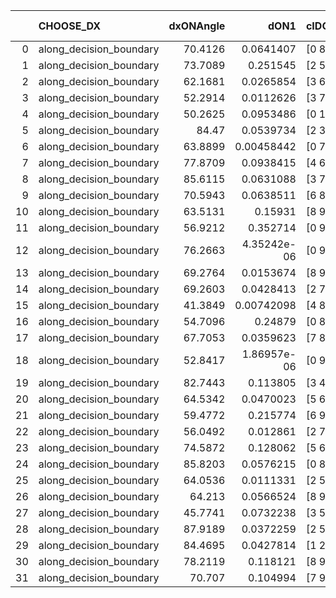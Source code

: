 |    | CHOOSE_DX               |   dxONAngle |        dON1 | cIDON1   |   dON_patch_1 |   nTON |         dON |   dxOFFAngle |       dOFF1 | cIDOFF1   |   dOFF_patch_1 |   nTOFF |        dOFF | SUCCESS   |   nExp |   dual_point_id |   subpoint_time_seconds |   total_execution_time |       logp |       dOFF/dON | Vote dOFF>dON   |
|---:|:------------------------|------------:|------------:|:---------|--------------:|-------:|------------:|-------------:|------------:|:----------|---------------:|--------:|------------:|:----------|-------:|----------------:|------------------------:|-----------------------:|-----------:|---------------:|:----------------|
|  0 | along_decision_boundary |     70.4126 | 0.0641407   | [0 8]    |   0.0641407   |      1 | 0.0641407   |      86.3782 | 0.149019    | [1 8]     |    0.149019    |       1 | 0.149019    | True      |      1 |               2 |                1.60661  |                3.78606 |  0         |     2.32331    | True            |
|  1 | along_decision_boundary |     73.7089 | 0.251545    | [2 5]    |   0.251545    |      1 | 0.251545    |      61.2506 | 0.0900204   | [2 5]     |    0.0900204   |       1 | 0.0900204   | False     |      2 |               4 |                3.96385  |                7.80418 | -0.5       |     0.35787    | False           |
|  2 | along_decision_boundary |     62.1681 | 0.0265854   | [3 6]    |   0.0265854   |      1 | 0.0265854   |      69.6712 | 0.00208744  | [3 6]     |    0.00208744  |       1 | 0.00208744  | False     |      3 |               7 |                0.72178  |               14.6867  | -0         |     0.0785184  | False           |
|  3 | along_decision_boundary |     52.2914 | 0.0112626   | [3 7]    |   0.0112626   |      1 | 0.0112626   |      65.4877 | 0.170979    | [3 7]     |    0.170979    |       1 | 0.170979    | True      |      4 |               9 |                2.44206  |               19.5173  | -0.166667  |    15.1811     | True            |
|  4 | along_decision_boundary |     50.2625 | 0.0953486   | [0 1]    |   0.0953486   |      1 | 0.0953486   |      59.7724 | 0.0384659   | [0 1]     |    0.0384659   |       1 | 0.0384659   | False     |      5 |              10 |                1.35763  |               20.8799  | -0         |     0.403424   | False           |
|  5 | along_decision_boundary |     84.47   | 0.0539734   | [2 3]    |   0.0539734   |      1 | 0.0539734   |      75.1538 | 0.403239    | [2 3]     |    0.403239    |       1 | 0.403239    | True      |      6 |              17 |                3.12003  |               32.79    | -0.1       |     7.47106    | True            |
|  6 | along_decision_boundary |     63.8899 | 0.00458442  | [0 7]    |   0.00458442  |      1 | 0.00458442  |      77.786  | 0.00965127  | [1 7]     |    0.00965127  |       1 | 0.00965127  | True      |      7 |              18 |                0.901537 |               33.6965  | -0         |     2.10523    | True            |
|  7 | along_decision_boundary |     77.8709 | 0.0938415   | [4 6]    |   0.0938415   |      1 | 0.0938415   |      79.4041 | 0.0785366   | [4 6]     |    0.0785366   |       1 | 0.0785366   | False     |      8 |              19 |                1.75851  |               35.459   | -0.0714286 |     0.836907   | False           |
|  8 | along_decision_boundary |     85.6115 | 0.0631088   | [3 7]    |   0.0631088   |      1 | 0.0631088   |      82.1641 | 0.260699    | [3 7]     |    0.260699    |       1 | 0.260699    | True      |      9 |              21 |                2.32909  |               39.5651  | -0         |     4.13094    | True            |
|  9 | along_decision_boundary |     70.5943 | 0.0638511   | [6 8]    |   0.0638511   |      1 | 0.0638511   |      72.1937 | 0.213924    | [6 8]     |    0.213924    |       1 | 0.213924    | True      |     10 |              24 |                1.60668  |               44.6189  | -0.0555556 |     3.35036    | True            |
| 10 | along_decision_boundary |     63.5131 | 0.15931     | [8 9]    |   0.15931     |      1 | 0.15931     |      68.3444 | 0.116718    | [8 9]     |    0.116718    |       1 | 0.116718    | False     |     11 |              26 |                1.63922  |               46.2937  | -0.2       |     0.732648   | False           |
| 11 | along_decision_boundary |     56.9212 | 0.352714    | [0 9]    |   0.352714    |      1 | 0.352714    |      56.2577 | 1.12085     | [1 9]     |    1.12085     |       1 | 1.12085     | True      |     12 |              27 |                5.97713  |               52.2749  | -0.0454545 |     3.17777    | True            |
| 12 | along_decision_boundary |     76.2663 | 4.35242e-06 | [0 9]    |   4.35242e-06 |      1 | 4.35242e-06 |      81.679  | 0.131984    | [1 9]     |    0.131984    |       1 | 0.131984    | True      |     13 |              28 |                0.9557   |               53.2356  | -0.166667  | 30324.3        | True            |
| 13 | along_decision_boundary |     69.2764 | 0.0153674   | [8 9]    |   0.0153674   |      1 | 0.0153674   |      72.8776 | 0.091028    | [8 9]     |    0.091028    |       1 | 0.091028    | True      |     14 |              29 |                1.26888  |               54.5094  | -0.346154  |     5.92345    | True            |
| 14 | along_decision_boundary |     69.2603 | 0.0428413   | [2 7]    |   0.0428413   |      1 | 0.0428413   |      84.6633 | 0.194929    | [2 7]     |    0.194929    |       1 | 0.194929    | True      |     15 |              30 |                2.48409  |               56.9975  | -0.571429  |     4.55002    | True            |
| 15 | along_decision_boundary |     41.3849 | 0.00742098  | [4 8]    |   0.00742098  |      1 | 0.00742098  |      68.0882 | 0.081974    | [4 8]     |    0.081974    |       1 | 0.081974    | True      |     16 |              31 |                1.88644  |               58.8889  | -0.833333  |    11.0463     | True            |
| 16 | along_decision_boundary |     54.7096 | 0.24879     | [0 8]    |   0.24879     |      1 | 0.24879     |      54.0624 | 0.568802    | [1 8]     |    0.568802    |       1 | 0.568802    | True      |     17 |              32 |                4.29019  |               63.1831  | -1.125     |     2.28627    | True            |
| 17 | along_decision_boundary |     67.7053 | 0.0359623   | [7 8]    |   0.0359623   |      1 | 0.0359623   |      67.1584 | 0.0158813   | [7 8]     |    0.0158813   |       1 | 0.0158813   | False     |     18 |              33 |                0.89682  |               64.085   | -1.44118   |     0.441609   | False           |
| 18 | along_decision_boundary |     52.8417 | 1.86957e-06 | [0 9]    |   1.86957e-06 |      1 | 1.86957e-06 |      64.7998 | 0.0215045   | [1 9]     |    0.0215045   |       1 | 0.0215045   | True      |     19 |              34 |                1.50374  |               65.5937  | -1         | 11502.4        | True            |
| 19 | along_decision_boundary |     82.7443 | 0.113805    | [3 4]    |   0.113805    |      1 | 0.113805    |      78.2394 | 0.261537    | [3 4]     |    0.261537    |       1 | 0.261537    | True      |     20 |              35 |                2.21661  |               67.8163  | -1.28947   |     2.29812    | True            |
| 20 | along_decision_boundary |     64.5342 | 0.0470023   | [5 6]    |   0.0470023   |      1 | 0.0470023   |      76.0391 | 0.188135    | [5 6]     |    0.188135    |       1 | 0.188135    | True      |     21 |              36 |                2.39251  |               70.2138  | -1.6       |     4.00267    | True            |
| 21 | along_decision_boundary |     59.4772 | 0.215774    | [6 9]    |   0.215774    |      1 | 0.215774    |      59.6216 | 0.429019    | [6 9]     |    0.429019    |       1 | 0.429019    | True      |     22 |              37 |                4.7985   |               75.0183  | -1.92857   |     1.98828    | True            |
| 22 | along_decision_boundary |     56.0492 | 0.012861    | [2 7]    |   0.012861    |      1 | 0.012861    |      66.3586 | 0.0150962   | [2 7]     |    0.0150962   |       1 | 0.0150962   | True      |     23 |              38 |                1.02279  |               76.0461  | -2.27273   |     1.1738     | True            |
| 23 | along_decision_boundary |     74.5872 | 0.128062    | [5 6]    |   0.128062    |      1 | 0.128062    |      69.8114 | 0.0703579   | [5 6]     |    0.0703579   |       1 | 0.0703579   | False     |     24 |              40 |                2.37429  |               78.4579  | -2.63043   |     0.549403   | False           |
| 24 | along_decision_boundary |     85.8203 | 0.0576215   | [0 8]    |   0.0576215   |      1 | 0.0576215   |      71.314  | 0.000274332 | [1 8]     |    0.000274332 |       1 | 0.000274332 | False     |     25 |              43 |                1.62645  |               84.6225  | -2.08333   |     0.00476093 | False           |
| 25 | along_decision_boundary |     64.0536 | 0.0111331   | [2 5]    |   0.0111331   |      1 | 0.0111331   |      65.9849 | 0.645271    | [2 5]     |    0.645271    |       1 | 0.645271    | True      |     26 |              48 |                4.27666  |               89.0949  | -1.62      |    57.9599     | True            |
| 26 | along_decision_boundary |     64.213  | 0.0566524   | [8 9]    |   0.0566524   |      1 | 0.0566524   |      58.0182 | 0.0895559   | [8 9]     |    0.0895559   |       1 | 0.0895559   | True      |     27 |              49 |                1.89703  |               90.9966  | -1.92308   |     1.5808     | True            |
| 27 | along_decision_boundary |     45.7741 | 0.0732238   | [3 5]    |   0.0732238   |      1 | 0.0732238   |      45.143  | 0.0945108   | [3 5]     |    0.0945108   |       1 | 0.0945108   | True      |     28 |              53 |                2.19011  |              100.341   | -2.24074   |     1.29071    | True            |
| 28 | along_decision_boundary |     87.9189 | 0.0372259   | [2 5]    |   0.0372259   |      1 | 0.0372259   |      72.9059 | 0.0701801   | [2 5]     |    0.0701801   |       1 | 0.0701801   | True      |     29 |              57 |                1.48494  |              104.385   | -2.57143   |     1.88525    | True            |
| 29 | along_decision_boundary |     84.4695 | 0.0427814   | [1 2]    |   0.0427814   |      1 | 0.0427814   |      77.5044 | 0.0683128   | [0 2]     |    0.0683128   |       1 | 0.0683128   | True      |     30 |              58 |                1.24581  |              105.638   | -2.91379   |     1.59678    | True            |
| 30 | along_decision_boundary |     78.2119 | 0.118121    | [8 9]    |   0.118121    |      1 | 0.118121    |      79.8683 | 0.215167    | [8 9]     |    0.215167    |       1 | 0.215167    | True      |     31 |              59 |                2.42529  |              108.069   | -3.26667   |     1.82158    | True            |
| 31 | along_decision_boundary |     70.707  | 0.104994    | [7 9]    |   0.104994    |      1 | 0.104994    |      75.8082 | 0.304759    | [7 9]     |    0.304759    |       1 | 0.304759    | True      |     32 |              60 |                2.84157  |              110.918   | -3.62903   |     2.90264    | True            |